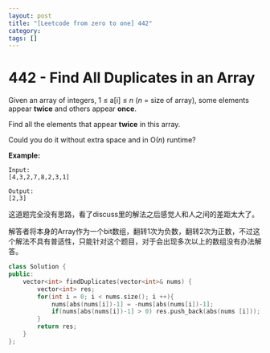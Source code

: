 ```yaml
---
layout: post
title: "[Leetcode from zero to one] 442"
category: 
tags: []
---
```


# 442 - Find All Duplicates in an Array

Given an array of integers, 1 ≤ a[i] ≤ *n* (*n* = size of array), some elements appear **twice** and others appear **once**.

Find all the elements that appear **twice** in this array.

Could you do it without extra space and in O(*n*) runtime?



**Example:**

```
Input:
[4,3,2,7,8,2,3,1]

Output:
[2,3]
```



这道题完全没有思路，看了discuss里的解法之后感觉人和人之间的差距太大了。

解答者将本身的Array作为一个bit数组，翻转1次为负数，翻转2次为正数，不过这个解法不具有普适性，只能针对这个题目，对于会出现多次以上的数组没有办法解答。



```c++
class Solution {
public:
    vector<int> findDuplicates(vector<int>& nums) {
        vector<int> res;
        for(int i = 0; i < nums.size(); i ++){
            nums[abs(nums[i])-1] = -nums[abs(nums[i])-1];
            if(nums[abs(nums[i])-1] > 0) res.push_back(abs(nums [i]));
        }
        return res;
    }
};
```

